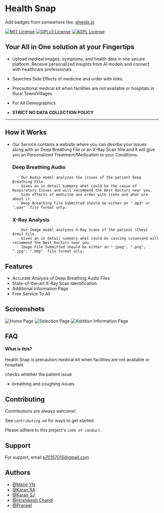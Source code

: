 
# Health Snap


Add badges from somewhere like: [shields.io](https://shields.io/) 

[![MIT License](https://img.shields.io/badge/License-MIT-green.svg)](https://choosealicense.com/licenses/mit/)  [![GPLv3 License](https://img.shields.io/badge/License-GPL%20v3-yellow.svg)](https://opensource.org/licenses/)
[![AGPL License](https://img.shields.io/badge/license-AGPL-blue.svg)](http://www.gnu.org/licenses/agpl-3.0)

## Your All in One solution at your Fingertips

- Upload medical images, symptoms, and health data in one secure platform. Receive personalized insights from Al models and connect with healthcare professionals.

- Searches Side Effects of medicine and order with links.

- Precautional medical kit when facilities are not available or hospitals in Rural Town/Villages

- For All Demographics

- **STRICT NO DATA COLLECTION POLICY**
-----------



## How it Works

- Our Service contains a website where you can desribe your issues along with an Deep Breathing File or an X-Ray Scan filre and it will give you an Personalized Treatment/Medication to your Conditions.
    ### Deep Breathing Audio
        
        - Our Audio model analyzes the issues of the patient Deep Breathing File.
        - Gives an in detail summary what could be the cause of Respiratory Issues and will recommend the Best Doctors near you.
        - Side effects of medicine and order with links and what are about it
        - Deep Breathing File Submitted should be either an ".mp3" or ".wav"  file format only.

    ### X-Ray Analysis
        - Our Image model analyzes X-Ray Scans of the patient (Chest Area) File.
        - Gives an in detail summary what could be causing issuesand will recommend the Best Doctors near you.
        - Image File Submitted should be either an ".jpeg", ".png", ".jpg", ".bmp"  file format only.



## Features

- Accurate Analysis of Deep Breathing Audio Files
- State-of-the-art X-Ray Scan Identification
- Additional Information Page
- Free Service To All

## Screenshots
![Home Page](https://github.com/user-attachments/assets/597b6c5c-b901-4ef6-997b-e3410c1c1726)
![Selection Page](https://github.com/user-attachments/assets/1944c603-8b1e-4c37-9415-27756a55c8bf)
![Addition Information Page](https://github.com/user-attachments/assets/f5cce9ec-2739-4bfa-866d-729665da8148)




## FAQ

#### What is this?

Health Snap is precaution medical kit when facilities are not available or hospitals

checks whether the patient issue
- breathing and coughing issues


## Contributing

Contributions are always welcome!

See `contributing.md` for ways to get started.

Please adhere to this project's `code of conduct`.


## Support

For support, email p70157015@gmail.com


## Authors

- [@Nikhil YN](https://github.com)
- [@Karan RA](https://github.com)
- [@Karan SJ](https://github.com)
- [@Hrishikesh Chandi](https://github.com)
- [@Praneel](https://github.com/Praneel7015)


